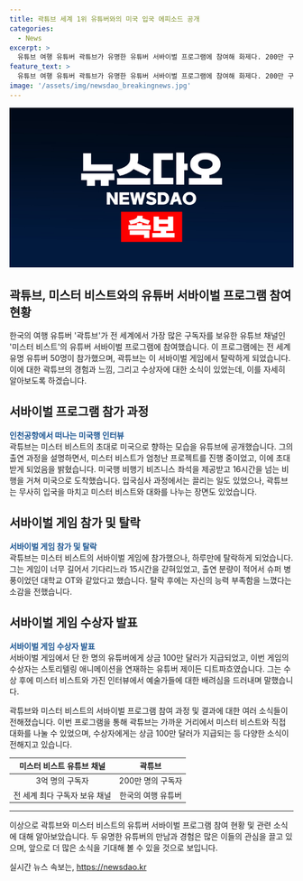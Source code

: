 ```yaml
---
title: 곽튜브 세계 1위 유튜버와의 미국 입국 에피소드 공개
categories:
  - News
excerpt: >
  유튜브 여행 유튜버 곽튜브가 유명한 유튜버 서바이벌 프로그램에 참여해 화제다. 200만 구독자를 보유한 그는 미국으로 향하는 여정과 미국 입국심사 과정에서의 일화를 공개했다. 하지만 하루 만에 탈락한 그는 능력이 부족했나라며 솔직한 소감을 전했다. 또한, 서바이벌 프로그램에서 100만 달러를 받게 된 우승자의 이야기도 뜨거운 관심을 끌었다. 곽튜브의 이야기에 대한 네티즌들의 반응도 뜨거웠다.
feature_text: >
  유튜브 여행 유튜버 곽튜브가 유명한 유튜버 서바이벌 프로그램에 참여해 화제다. 200만 구독자를 보유한 그는 미국으로 향하는 여정과 미국 입국심사 과정에서의 일화를 공개했다. 하지만 하루 만에 탈락한 그는 능력이 부족했나라며 솔직한 소감을 전했다. 또한, 서바이벌 프로그램에서 100만 달러를 받게 된 우승자의 이야기도 뜨거운 관심을 끌었다. 곽튜브의 이야기에 대한 네티즌들의 반응도 뜨거웠다.
image: '/assets/img/newsdao_breakingnews.jpg'
---
```


<p><img src="/assets/img/newsdao_breakingnews.jpg" alt="firstkoreanews 속보" /></p>

<h2>곽튜브, 미스터 비스트와의 유튜버 서바이벌 프로그램 참여 현황</h2>

<p data-ke-size="size16">한국의 여행 유튜버 '곽튜브'가 전 세계에서 가장 많은 구독자를 보유한 유튜브 채널인 '미스터 비스트'의 유튜버 서바이벌 프로그램에 참여했습니다. 이 프로그램에는 전 세계 유명 유튜버 50명이 참가했으며, 곽튜브는 이 서바이벌 게임에서 탈락하게 되었습니다. 이에 대한 곽튜브의 경험과 느낌, 그리고 수상자에 대한 소식이 있었는데, 이를 자세히 알아보도록 하겠습니다.</p>

<h2>서바이벌 프로그램 참가 과정</h2>

<p><b><span style="color: #1a5490;">인천공항에서 떠나는 미국행 인터뷰</span></b><br>
곽튜브는 미스터 비스트의 초대로 미국으로 향하는 모습을 유튜브에 공개했습니다. 그의 출연 과정을 설명하면서, 미스터 비스트가 엄청난 프로젝트를 진행 중이었고, 이에 초대받게 되었음을 밝혔습니다. 미국행 비행기 비즈니스 좌석을 제공받고 16시간을 넘는 비행을 거쳐 미국으로 도착했습니다. 입국심사 과정에서는 끌리는 일도 있었으나, 곽튜브는 무사히 입국을 마치고 미스터 비스트와 대화를 나누는 장면도 있었습니다.</p>

<h2>서바이벌 게임 참가 및 탈락</h2>

<p><b><span style="color: #1a5490;">서바이벌 게임 참가 및 탈락</span></b><br>
곽튜브는 미스터 비스트의 서바이벌 게임에 참가했으나, 하루만에 탈락하게 되었습니다. 그는 게임이 너무 길어서 기다리느라 15시간을 갇혀있었고, 출연 분량이 적어서 슈퍼 병풍이었던 대학교 OT와 같았다고 했습니다. 탈락 후에는 자신의 능력 부족함을 느꼈다는 소감을 전했습니다.</p>

<h2>서바이벌 게임 수상자 발표</h2>

<p><b><span style="color: #1a5490;">서바이벌 게임 수상자 발표</span></b><br>
서바이벌 게임에서 단 한 명의 유튜버에게 상금 100만 달러가 지급되었고, 이번 게임의 수상자는 스토리텔링 애니메이션을 연재하는 유튜버 제이든 디트파흐였습니다. 그는 수상 후에 미스터 비스트와 가진 인터뷰에서 예술가들에 대한 배려심을 드러내며 말했습니다.</p>

<p data-ke-size="size16">곽튜브와 미스터 비스트의 서바이벌 프로그램 참여 과정 및 결과에 대한 여러 소식들이 전해졌습니다. 이번 프로그램을 통해 곽튜브는 가까운 거리에서 미스터 비스트와 직접 대화를 나눌 수 있었으며, 수상자에게는 상금 100만 달러가 지급되는 등 다양한 소식이 전해지고 있습니다.</p>

<table>
    <thead>
        <tr>
            <th scope="col">미스터 비스트 유튜브 채널</th>
            <th scope="col">곽튜브</th>
        </tr>
    </thead>
    <tbody>
        <tr>
            <td style="text-align: center; height: 17px;">3억 명의 구독자</td>
            <td style="text-align: center; height: 17px;">200만 명의 구독자</td>
        </tr>
        <tr>
            <td style="text-align: center; height: 17px;">전 세계 최다 구독자 보유 채널</td>
            <td style="text-align: center; height: 17px;">한국의 여행 유튜버</td>
        </tr>
    </tbody>
</table>

<hr>

<p data-ke-size="size16">이상으로 곽튜브와 미스터 비스트의 유튜버 서바이벌 프로그램 참여 현황 및 관련 소식에 대해 알아보았습니다. 두 유명한 유튜버의 만남과 경험은 많은 이들의 관심을 끌고 있으며, 앞으로 더 많은 소식을 기대해 볼 수 있을 것으로 보입니다.</p>
실시간 뉴스 속보는, <a href="https://newsdao.kr" rel="dofollow">https://newsdao.kr</a>


